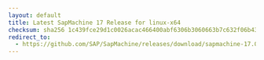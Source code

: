 ```yaml
---
layout: default
title: Latest SapMachine 17 Release for linux-x64
checksum: sha256 1c439fce29d1c0026acac466400abf6306b3060663b7c632f06b4390e95a5a90
redirect_to:
  - https://github.com/SAP/SapMachine/releases/download/sapmachine-17.0.8.1/sapmachine-jdk-17.0.8.1_linux-x64_bin.tar.gz
---
```

